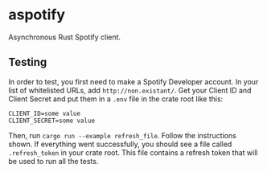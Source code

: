 # aspotify

Asynchronous Rust Spotify client.

## Testing

In order to test, you first need to make a Spotify Developer account. In your list of whitelisted URLs, add `http://non.existant/`. Get your Client ID and Client Secret and put them in a `.env` file in the crate root like this:
```
CLIENT_ID=some value
CLIENT_SECRET=some value
```
Then, run `cargo run --example refresh_file`. Follow the instructions shown. If everything went successfully, you should see a file called `.refresh_token` in your crate root. This file contains a refresh token that will be used to run all the tests.
